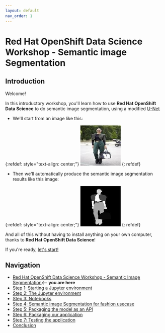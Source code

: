 ```yaml
---
layout: default
nav_order: 1
---
```


# Red Hat OpenShift Data Science Workshop - Semantic image Segmentation

## Introduction

Welcome!

In this introductory workshop, you'll learn how to use **Red Hat OpenShift Data Science** to do semantic image segmentation, using a modified <a href="https://lmb.informatik.uni-freiburg.de/people/ronneber/u-net/" class="external">U-Net</a>

* We'll start from an image like this:

{:refdef: style="text-align: center;"}
![alt text](./assets/img/sample.jpg "Original fasion image")
{: refdef}

* Then we'll automatically produce the semantic image segmentation results like this image:

{:refdef: style="text-align: center;"}
![alt text](./assets/img/sample_mask.jpg "Do semantic image segmentation")
{: refdef}


And all of this without having to install anything on your own computer, thanks to **Red Hat OpenShift Data Science**!

If you're ready,  [let's start!](step1.md)

## Navigation

<!-- startnav -->
* [Red Hat OpenShift Data Science Workshop - Semantic Image Segmentation](index.md)**<-- you are here**
* [Step 1: Starting a Jupyter environment](step1.md)
* [Step 2: The Jupyter environment](step2.md)
* [Step 3: Notebooks](step3.md)
* [Step 4: Semantic image Segmentation for fashion usecase](step4.md)
* [Step 5: Packaging the model as an API](step5.md)
* [Step 6: Packaging our application](step6.md)
* [Step 7: Testing the application](step7.md)
* [Conclusion](step8.md)
<!-- endnav -->

